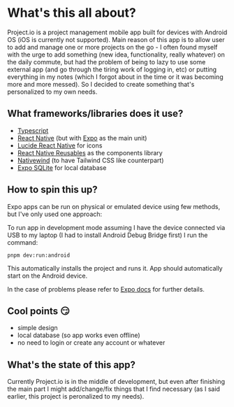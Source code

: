# What's this all about?
Project.io is a project management mobile app built for devices with Android OS (iOS is currently not supported). Main reason of this app is to allow user to add and manage one or more projects on the go - I often found myself with the urge to add something (new idea, functionality, really whatever) on the daily commute, but had the problem of being to lazy to use some external app (and go through the tiring work of logging in, etc) or putting everything in my notes (which I forgot about in the time or it was becoming more and more messed). So I decided to create something that's personalized to my own needs.

## What frameworks/libraries does it use?

- [Typescript](https://www.typescriptlang.org/)
- [React Native](https://reactnative.dev/) (but with [Expo](https://expo.dev/) as the main unit)
- [Lucide React Native](https://lucide.dev/guide/packages/lucide-react-native) for icons
- [React Native Reusables](https://github.com/mrzachnugent/react-native-reusables/) as the components library
- [Nativewind](https://www.nativewind.dev/) (to have Tailwind CSS like counterpart)
- [Expo SQLite](https://docs.expo.dev/versions/latest/sdk/sqlite/) for local database

## How to spin this up?
Expo apps can be run on physical or emulated device using few methods, but I've only used one approach:

To run app in development mode assuming I have the device connected via USB to my laptop (I had to install Android Debug Bridge first) I run the command:
```
pnpm dev:run:android
```

This automatically installs the project and runs it. App should automatically start on the Android device.

In the case of problems please refer to [Expo docs](https://docs.expo.dev/get-started/set-up-your-environment/?platform=android&device=physical&mode=development-build&buildEnv=local#set-up-an-android-device-with-a-development-build) for further details.

## Cool points 😏

- simple design
- local database (so app works even offline)
- no need to login or create any account or whatever

## What's the state of this app?
Currently Project.io is in the middle of development, but even after finishing the main part I might add/change/fix things that I find necessary (as I said earlier, this project is peronalized to my needs).